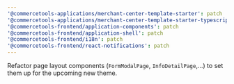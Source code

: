 ```yaml
---
'@commercetools-applications/merchant-center-template-starter': patch
'@commercetools-applications/merchant-center-template-starter-typescript': patch
'@commercetools-frontend/application-components': patch
'@commercetools-frontend/application-shell': patch
'@commercetools-frontend/i18n': patch
'@commercetools-frontend/react-notifications': patch
---
```


Refactor page layout components (`FormModalPage`, `InfoDetailPage`,...) to set them up for the upcoming new theme.
